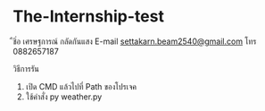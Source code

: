 # The-Internship-test
ืชิ่อ เศรษฐการณ์ กลัดกันแสง
E-mail settakarn.beam2540@gmail.com
โทร 0882657187

วิธีการรัน
1. เปิด CMD แล้วไปที่ Path ของโปรเจค
2. ใช้คำสั่ง py weather.py


